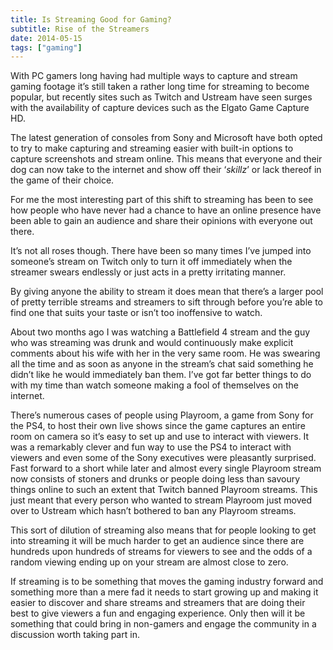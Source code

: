 ```yaml
---
title: Is Streaming Good for Gaming?
subtitle: Rise of the Streamers
date: 2014-05-15
tags: ["gaming"]
---
```

With PC gamers long having had multiple ways to capture and stream gaming footage it’s still taken a rather long time for streaming to become popular, but recently sites such as Twitch and Ustream have seen surges with the availability of capture devices such as the Elgato Game Capture HD.

The latest generation of consoles from Sony and Microsoft have both opted to try to make capturing and streaming easier with built-in options to capture screenshots and stream online. This means that everyone and their dog can now take to the internet and show off their ‘_skillz_’ or lack thereof in the game of their choice.

For me the most interesting part of this shift to streaming has been to see how people who have never had a chance to have an online presence have been able to gain an audience and share their opinions with everyone out there.

It’s not all roses though. There have been so many times I’ve jumped into someone’s stream on Twitch only to turn it off immediately when the streamer swears endlessly or just acts in a pretty irritating manner.

By giving anyone the ability to stream it does mean that there’s a larger pool of pretty terrible streams and streamers to sift through before you’re able to find one that suits your taste or isn’t too inoffensive to watch.

About two months ago I was watching a Battlefield 4 stream and the guy who was streaming was drunk and would continuously make explicit comments about his wife with her in the very same room. He was swearing all the time and as soon as anyone in the stream’s chat said something he didn’t like he would immediately ban them. I’ve got far better things to do with my time than watch someone making a fool of themselves on the internet.

There’s numerous cases of people using Playroom, a game from Sony for the PS4, to host their own live shows since the game captures an entire room on camera so it’s easy to set up and use to interact with viewers. It was a remarkably clever and fun way to use the PS4 to interact with viewers and even some of the Sony executives were pleasantly surprised. Fast forward to a short while later and almost every single Playroom stream now consists of stoners and drunks or people doing less than savoury things online to such an extent that Twitch banned Playroom streams. This just meant that every person who wanted to stream Playroom just moved over to Ustream which hasn’t bothered to ban any Playroom streams.

This sort of dilution of streaming also means that for people looking to get into streaming it will be much harder to get an audience since there are hundreds upon hundreds of streams for viewers to see and the odds of a random viewing ending up on your stream are almost close to zero.

If streaming is to be something that moves the gaming industry forward and something more than a mere fad it needs to start growing up and making it easier to discover and share streams and streamers that are doing their best to give viewers a fun and engaging experience. Only then will it be something that could bring in non-gamers and engage the community in a discussion worth taking part in.